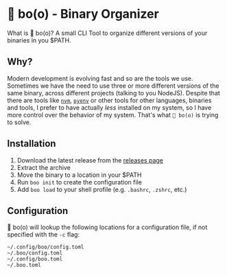 # 👻 bo(o) - Binary Organizer

What is 👻 bo(o)? A small CLI Tool to organize different versions of your binaries in you $PATH.

## Why?

Modern development is evolving fast and so are the tools we use. Sometimes we have the need to use three or more different versions of the same binary, across different projects (talking to you NodeJS). Despite that there are tools like [`nvm`](https://github.com/nvm-sh/nvm), [`pyenv`](https://github.com/pyenv/pyenv) or other tools for other languages, binaries and tools, I prefer to have actually *less* installed on my system, so I have more control over the behavior of my system. That's what `👻 bo(o)` is trying to solve.

## Installation

1) Download the latest release from the [releases page](...)
2) Extract the archive
3) Move the binary to a location in your $PATH
4) Run `boo init` to create the configuration file
5) Add `boo load` to your shell profile (e.g. `.bashrc`, `.zshrc`, etc.)

## Configuration

👻 bo(o) will lookup the following locations for a configuration file, if not specified with the `-c` flag:

```
~/.config/boo/config.toml
~/.boo/config.toml
~/.config/boo.toml
~/.boo.toml
```

